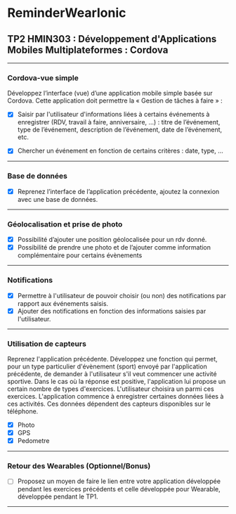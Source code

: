 # __ReminderWearIonic__

## TP2 HMIN303 : Développement d'Applications Mobiles Multiplateformes : Cordova

---

### __Cordova-vue simple__

Développez l’interface (vue) d’une application mobile simple basée sur Cordova. Cette application doit permettre la « Gestion de tâches à faire » :

- [X] Saisir par l'utilisateur d'informations liées à certains événements à enregistrer (RDV, travail à faire, anniversaire, …) : titre de l’événement, type de l’événement, description de l’événement, date de l’événement, etc.

- [X] Chercher un événement en fonction de certains critères : date, type, …

---

### __Base de données__

- [X] Reprenez l’interface de l’application précédente, ajoutez la connexion avec une base de données.

---

### __Géolocalisation et prise de photo__

- [X] Possibilité d’ajouter une position géolocalisée pour un rdv donné.
- [X] Possibilité de prendre une photo et de l’ajouter comme information complémentaire pour certains évènements 

---

### __Notifications__

- [X]  Permettre à l'utilisateur de pouvoir choisir (ou non) des notifications par rapport aux événements saisis.
- [X] Ajouter des notifications en fonction des informations saisies par l'utilisateur.

---

### __Utilisation de capteurs__

Reprenez l'application précédente. Développez une fonction qui permet, pour un type particulier d'évènement (sport) envoyé par l'application précédente, de demander à l'utilisateur s'il veut commencer une activité sportive. Dans le cas où la réponse est positive, l'application lui propose un certain nombre de types d'exercices. L'utilisateur choisira un parmi ces exercices. L'application commence à enregistrer certaines données liées à ces activités. Ces données dépendent des capteurs disponibles sur le téléphone.

- [X] Photo
- [X] GPS
- [X] Pedometre

---

### __Retour des Wearables (Optionnel/Bonus)__

- [ ] Proposez un moyen de faire le lien entre votre application développée pendant les exercices précédents et celle développée pour Wearable, développée pendant le TP1. 

---